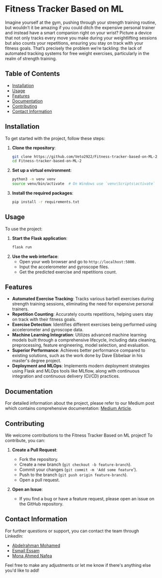 # Fitness Tracker Based on ML

Imagine yourself at the gym, pushing through your strength training routine, but wouldn’t it be amazing if you could ditch the expensive personal trainer and instead have a smart companion right on your wrist? Picture a device that not only tracks every move you make during your weightlifting sessions but also counts your repetitions, ensuring you stay on track with your fitness goals. That’s precisely the problem we’re tackling: the lack of automated tracking systems for free weight exercises, particularly in the realm of strength training.

## Table of Contents
- [Installation](#installation)
- [Usage](#usage)
- [Features](#features)
- [Documentation](#documentation)
- [Contributing](#contributing)
- [Contact Information](#contact-information)

## Installation

To get started with the project, follow these steps:

1. **Clone the repository**:
   ```bash
   git clone https://github.com/Veto2922/Fitness-tracker-based-on-ML-2.git
   cd Fitness-tracker-based-on-ML-2
2. **Set up a virtual environment**:
   ```bash
   python3 -m venv venv
   source venv/bin/activate  # On Windows use `venv\Scripts\activate`
3. **Install the required packages**:
   ```bash
   pip install -r requirements.txt

## Usage
To use the project:
1. **Start the Flask application**:
   ```bash
   flask run
2. **Use the web interface**:
   - Open your web browser and go to `http://localhost:5000.`
   - Input the accelerometer and gyroscope files.
   - Get the predicted exercise and repetitions count.

## Features
- **Automated Exercise Tracking**: Tracks various barbell exercises during strength training sessions, eliminating the need for expensive personal trainers.
- **Repetition Counting**: Accurately counts repetitions, helping users stay on track with their fitness goals.
- **Exercise Detection**: Identifies different exercises being performed using accelerometer and gyroscope data.
- **Machine Learning Integration**: Utilizes advanced machine learning models built through a comprehensive lifecycle, including data cleaning, preprocessing, feature engineering, model selection, and evaluation.
- **Superior Performance**: Achieves better performance compared to existing solutions, such as the work done by Dave Ebbelaar in his master's degree project.
- **Deployment and MLOps**: Implements modern deployment strategies using Flask and MLOps tools like MLflow, along with continuous integration and continuous delivery (CI/CD) practices.

## Documentation
For detailed information about the project, please refer to our Medium post which contains comprehensive documentation: [Medium Article](https://medium.com/@abdelrahman.m2922/fitness-tracker-based-on-ml-b604e1e884c2).

## Contributing
We welcome contributions to the Fitness Tracker Based on ML project! To contribute, you can:
1. **Create a Pull Request**:
    - Fork the repository.
    - Create a new branch (`git checkout -b feature-branch`).
    - Commit your changes (`git commit -m 'Add some feature`').
    - Push to the branch (`git push origin feature-branch`).
    - Open a pull request.

2. **Open an Issue**:
    - If you find a bug or have a feature request, please open an issue on the GitHub repository.

## Contact Information
For further questions or support, you can contact the team through LinkedIn:
- [Abdelrahman Mohamed](https://www.linkedin.com/in/abdelrahman-mohamed-28649120b/)
- [Esmail Essam](https://www.linkedin.com/in/esmail-essam/)
- [Mona Ahmed Nafea](https://www.linkedin.com/in/monanaf3/)

Feel free to make any adjustments or let me know if there's anything else you'd like to add!
